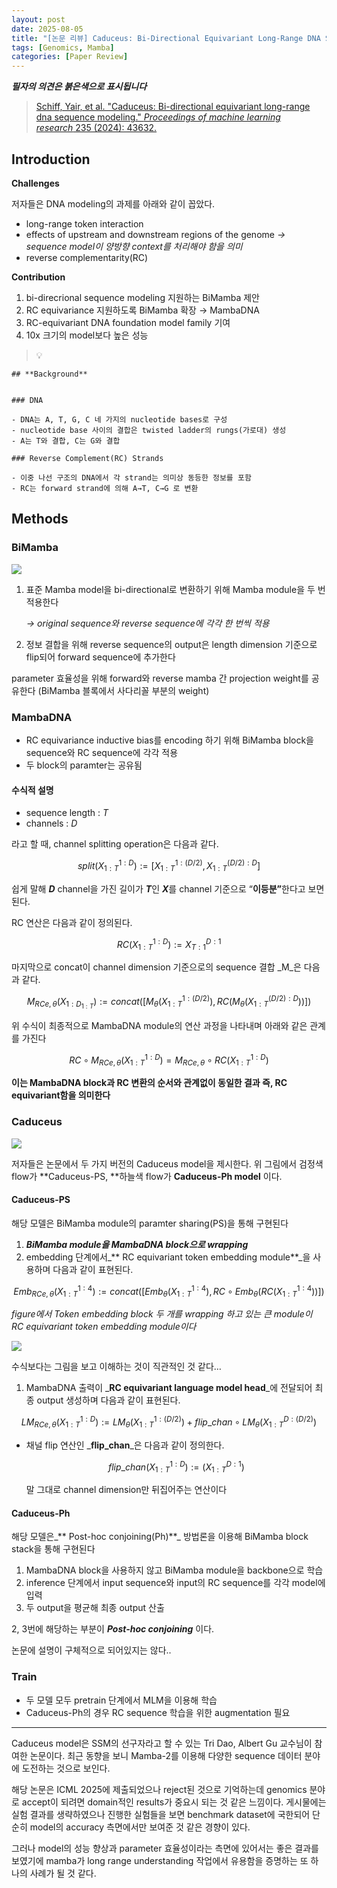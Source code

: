```yaml
---
layout: post
date: 2025-08-05
title: "[논문 리뷰] Caduceus: Bi-Directional Equivariant Long-Range DNA Sequence Modeling"
tags: [Genomics, Mamba]
categories: [Paper Review]
---
```


<span class="notion-red">_**필자의 의견은 붉은색으로 표시됩니다**_</span>


> [Schiff, Yair, et al. "Caduceus: Bi-directional equivariant long-range dna sequence modeling." ](https://pmc.ncbi.nlm.nih.gov/articles/PMC12189541/)[_Proceedings of machine learning research_](https://pmc.ncbi.nlm.nih.gov/articles/PMC12189541/)[ 235 (2024): 43632.](https://pmc.ncbi.nlm.nih.gov/articles/PMC12189541/)



## Introduction


**Challenges**


저자들은 DNA modeling의 과제를 아래와 같이 꼽았다.

- long-range token interaction
- effects of upstream and downstream regions of the genome 
_→ sequence model이 양방향 context를 처리해야 함을 의미_
- reverse complementarity(RC)

**Contribution**

1. bi-direcrional sequence modeling 지원하는 BiMamba 제안
1. RC equivariance 지원하도록 BiMamba 확장 → MambaDNA
1. RC-equivariant DNA foundation model family 기여
1. 10x 크기의 model보다 높은 성능

> 💡 


	## **Background**


	### DNA

	- DNA는 A, T, G, C 네 가지의 nucleotide bases로 구성
	- nucleotide base 사이의 결합은 twisted ladder의 rungs(가로대) 생성
	- A는 T와 결합, C는 G와 결합

	### Reverse Complement(RC) Strands

	- 이중 나선 구조의 DNA에서 각 strand는 의미상 동등한 정보를 포함
	- RC는 forward strand에 의해 A→T, C→G 로 변환


## Methods



### BiMamba


![](https://prod-files-secure.s3.us-west-2.amazonaws.com/542b861c-36a8-4051-84e5-8804b6728dba/2c247d59-7815-4980-99f0-8f0d21f445a7/image.png?X-Amz-Algorithm=AWS4-HMAC-SHA256&X-Amz-Content-Sha256=UNSIGNED-PAYLOAD&X-Amz-Credential=ASIAZI2LB4667TWRSKG4%2F20250920%2Fus-west-2%2Fs3%2Faws4_request&X-Amz-Date=20250920T200106Z&X-Amz-Expires=3600&X-Amz-Security-Token=IQoJb3JpZ2luX2VjEHsaCXVzLXdlc3QtMiJHMEUCIQDa0ZxWIBlc7ZOgS2iWFvacPrKD3rPIXA3IGJh0kdWj%2BQIgJ8GDP4%2FyK%2FFzUZytUB0Q7ssYL9P5Dy9l13p%2Bisi6WHAqiAQI9P%2F%2F%2F%2F%2F%2F%2F%2F%2F%2FARAAGgw2Mzc0MjMxODM4MDUiDNuAA0NZ7CevyzlO3CrcA%2FV28RfVCUJ76rzzF36ZKy6NcPnEj3bEk0Y2okiRxVjwOvscj7QTOl1hRVkdKwgRNGyNY%2BHwjKTUBWcqF3ZmZRB9avvNGBD9mlliQBoJA9zXuO1fdUP7ws9OC5l4m3O77YuI%2BuyiszJMn8z6PCUOHO4pI0jnp3ZD0XCDoZ9FVXvGy8VLLHBcTbrXKEzvGqykm%2BEcKYBpBmz7Ojua3KZEsqcMIctfxwVno2CkDt2BdA9c8CJBwQRMq68wIRpk7rJCXKRY3ww3GnaEo1QVpLxlCRxrmILykQzMuN%2BhMvTXhjQho14mxLUCISJkAo5Vu505Q3WHtgdLMV9%2FlVaKwY3TGRonHoDZanfIFggfEolFuEUYaKHu%2BVevmmhCnVFp9ARz6ZX8Ahk8ms8eibkKXeghpUuvM2ehgLwNzjYbfyQuW3YpUvuRPy0y8yFl%2FgbCsYWCydd4EHE4FtcnqCZzlwTF%2BeMpnShl0HlADrQY5AdGxDs091W9754Q%2FtjMcc7GXAy1Vhd%2BazYJJVVXsIYMm7nltzYCmLhWPQsKLfChwghc%2B8gCPzEhb5N9USumUFfB3cvFKbavP5ZVAJXrkyCeQlvrtV86q4vdkPOsysGD0f7MMSbKvkelIlIQ6kPuldOsMJD3u8YGOqUBM%2BcTHprhyPXw%2FCyx%2BqDqW8DyxQC4e0AXQGdzpLqbprKdoQJhhsCqcgLqXIPhpI7ZqtF7Z7WVcEZrJb60k84LmRal9Q3SbGwLzvhbKkngc0%2BPyx91uPyGXqDFYZnVKul4s47Ph46SwMxzeOgpuGc90nx9Uxnm8XLgmR9ysY9e1Y1XePZWeNXp3c2K7QaCFn%2BH2f%2BH1Y5QxywhHTspmylBdpv%2BWsBJ&X-Amz-Signature=52b7892c0f0a0fb36406e5fb2f9eb070b95c8987a66837fa390e2a1ab31b1248&X-Amz-SignedHeaders=host&x-amz-checksum-mode=ENABLED&x-id=GetObject)

1. 표준 Mamba model을 bi-directional로 변환하기 위해 Mamba module을 두 번 적용한다

	_→ original sequence와 reverse sequence에 각각 한 번씩 적용_

1. 정보 결합을 위해 reverse sequence의 output은 length dimension 기준으로 flip되어 forward sequence에 추가한다

parameter 효율성을 위해 forward와 reverse mamba 간 projection weight를 공유한다 (BiMamba 블록에서 사다리꼴 부분의 weight)



### MambaDNA

- RC equivariance inductive bias를 encoding 하기 위해 BiMamba block을 sequence와 RC sequence에 각각 적용
- 두 block의 paramter는 공유됨


#### 수식적 설명

- sequence length : _T_
- channels : _D_

라고 할 때,  channel splitting operation은 다음과 같다.


$$
split(X^{1:D}_{1:T}):=[X^{1:(D/2)}_{1:T},X^{(D/2):D}_{1:T}]
$$


<span class="notion-red">쉽게 말해 </span><span class="notion-red">_**D**_</span><span class="notion-red"> channel을 가진 길이가 </span><span class="notion-red">_**T**_</span><span class="notion-red">인 </span><span class="notion-red">_**X**_</span><span class="notion-red">를 channel 기준으로 “</span><span class="notion-red">**이등분”**</span><span class="notion-red">한다고 보면 된다.</span>


RC 연산은 다음과 같이 정의된다.


$$
RC(X^{1:D}_{1:T}):=X^{D:1}_{T:1}
$$


마지막으로 concat이 channel dimension 기준으로의 sequence 결합 _M_은 다음과 같다.


$$
M_{RCe,\theta}(X_{1:D_{1:T}}):=concat([M_{\theta}(X^{1:(D/2)}_{1:T}),RC(M_{\theta}(X^{(D/2):D}_{1:T}))])
$$


위 수식이 최종적으로 MambaDNA module의 연산 과정을 나타내며 아래와 같은 관계를 가진다


$$
RC\circ M_{RCe,\theta}(X^{1:D}_{1:T}) = M_{RCe,\theta} \circ RC(X^{1:D}_{1:T})
$$


**이는 MambaDNA block과 RC 변환의 순서와 관계없이 동일한 결과 즉, RC equivariant함을 의미한다**



### Caduceus


![](https://prod-files-secure.s3.us-west-2.amazonaws.com/542b861c-36a8-4051-84e5-8804b6728dba/f94a60d7-8145-473b-aef9-7c68d3ec604a/image.png?X-Amz-Algorithm=AWS4-HMAC-SHA256&X-Amz-Content-Sha256=UNSIGNED-PAYLOAD&X-Amz-Credential=ASIAZI2LB4667TWRSKG4%2F20250920%2Fus-west-2%2Fs3%2Faws4_request&X-Amz-Date=20250920T200106Z&X-Amz-Expires=3600&X-Amz-Security-Token=IQoJb3JpZ2luX2VjEHsaCXVzLXdlc3QtMiJHMEUCIQDa0ZxWIBlc7ZOgS2iWFvacPrKD3rPIXA3IGJh0kdWj%2BQIgJ8GDP4%2FyK%2FFzUZytUB0Q7ssYL9P5Dy9l13p%2Bisi6WHAqiAQI9P%2F%2F%2F%2F%2F%2F%2F%2F%2F%2FARAAGgw2Mzc0MjMxODM4MDUiDNuAA0NZ7CevyzlO3CrcA%2FV28RfVCUJ76rzzF36ZKy6NcPnEj3bEk0Y2okiRxVjwOvscj7QTOl1hRVkdKwgRNGyNY%2BHwjKTUBWcqF3ZmZRB9avvNGBD9mlliQBoJA9zXuO1fdUP7ws9OC5l4m3O77YuI%2BuyiszJMn8z6PCUOHO4pI0jnp3ZD0XCDoZ9FVXvGy8VLLHBcTbrXKEzvGqykm%2BEcKYBpBmz7Ojua3KZEsqcMIctfxwVno2CkDt2BdA9c8CJBwQRMq68wIRpk7rJCXKRY3ww3GnaEo1QVpLxlCRxrmILykQzMuN%2BhMvTXhjQho14mxLUCISJkAo5Vu505Q3WHtgdLMV9%2FlVaKwY3TGRonHoDZanfIFggfEolFuEUYaKHu%2BVevmmhCnVFp9ARz6ZX8Ahk8ms8eibkKXeghpUuvM2ehgLwNzjYbfyQuW3YpUvuRPy0y8yFl%2FgbCsYWCydd4EHE4FtcnqCZzlwTF%2BeMpnShl0HlADrQY5AdGxDs091W9754Q%2FtjMcc7GXAy1Vhd%2BazYJJVVXsIYMm7nltzYCmLhWPQsKLfChwghc%2B8gCPzEhb5N9USumUFfB3cvFKbavP5ZVAJXrkyCeQlvrtV86q4vdkPOsysGD0f7MMSbKvkelIlIQ6kPuldOsMJD3u8YGOqUBM%2BcTHprhyPXw%2FCyx%2BqDqW8DyxQC4e0AXQGdzpLqbprKdoQJhhsCqcgLqXIPhpI7ZqtF7Z7WVcEZrJb60k84LmRal9Q3SbGwLzvhbKkngc0%2BPyx91uPyGXqDFYZnVKul4s47Ph46SwMxzeOgpuGc90nx9Uxnm8XLgmR9ysY9e1Y1XePZWeNXp3c2K7QaCFn%2BH2f%2BH1Y5QxywhHTspmylBdpv%2BWsBJ&X-Amz-Signature=2de6d605007d742c5dac93054bd3f570da1fe489d75cbcad6c27f2f9b78c27ac&X-Amz-SignedHeaders=host&x-amz-checksum-mode=ENABLED&x-id=GetObject)


저자들은 논문에서 두 가지 버전의 Caduceus model을 제시한다. 위 그림에서 검정색 flow가 **Caduceus-PS, **하늘색 flow가 **Caduceus-Ph model** 이다.



#### Caduceus-PS


해당 모델은 BiMamba module의 paramter sharing(PS)을 통해 구현된다

1. _**BiMamba module을 MambaDNA block으로 wrapping**_
1. embedding 단계에서_** RC equivariant token embedding module**_을 사용하며 다음과 같이 표현된다.

$$
Emb_{RCe,\theta}(X^{1:4}_{1:T}):=concat([Emb_{\theta}(X^{1:4}_{1:T}),RC \circ Emb_{\theta}(RC(X^{1:4}_{1:T}))])
$$


_figure에서 Token embedding block 두 개를 wrapping 하고 있는 큰 module이 RC equivariant token embedding module이다_


![](https://prod-files-secure.s3.us-west-2.amazonaws.com/542b861c-36a8-4051-84e5-8804b6728dba/b175e4da-71eb-4e91-8c23-a06dabe673c9/image.png?X-Amz-Algorithm=AWS4-HMAC-SHA256&X-Amz-Content-Sha256=UNSIGNED-PAYLOAD&X-Amz-Credential=ASIAZI2LB4667TWRSKG4%2F20250920%2Fus-west-2%2Fs3%2Faws4_request&X-Amz-Date=20250920T200107Z&X-Amz-Expires=3600&X-Amz-Security-Token=IQoJb3JpZ2luX2VjEHsaCXVzLXdlc3QtMiJHMEUCIQDa0ZxWIBlc7ZOgS2iWFvacPrKD3rPIXA3IGJh0kdWj%2BQIgJ8GDP4%2FyK%2FFzUZytUB0Q7ssYL9P5Dy9l13p%2Bisi6WHAqiAQI9P%2F%2F%2F%2F%2F%2F%2F%2F%2F%2FARAAGgw2Mzc0MjMxODM4MDUiDNuAA0NZ7CevyzlO3CrcA%2FV28RfVCUJ76rzzF36ZKy6NcPnEj3bEk0Y2okiRxVjwOvscj7QTOl1hRVkdKwgRNGyNY%2BHwjKTUBWcqF3ZmZRB9avvNGBD9mlliQBoJA9zXuO1fdUP7ws9OC5l4m3O77YuI%2BuyiszJMn8z6PCUOHO4pI0jnp3ZD0XCDoZ9FVXvGy8VLLHBcTbrXKEzvGqykm%2BEcKYBpBmz7Ojua3KZEsqcMIctfxwVno2CkDt2BdA9c8CJBwQRMq68wIRpk7rJCXKRY3ww3GnaEo1QVpLxlCRxrmILykQzMuN%2BhMvTXhjQho14mxLUCISJkAo5Vu505Q3WHtgdLMV9%2FlVaKwY3TGRonHoDZanfIFggfEolFuEUYaKHu%2BVevmmhCnVFp9ARz6ZX8Ahk8ms8eibkKXeghpUuvM2ehgLwNzjYbfyQuW3YpUvuRPy0y8yFl%2FgbCsYWCydd4EHE4FtcnqCZzlwTF%2BeMpnShl0HlADrQY5AdGxDs091W9754Q%2FtjMcc7GXAy1Vhd%2BazYJJVVXsIYMm7nltzYCmLhWPQsKLfChwghc%2B8gCPzEhb5N9USumUFfB3cvFKbavP5ZVAJXrkyCeQlvrtV86q4vdkPOsysGD0f7MMSbKvkelIlIQ6kPuldOsMJD3u8YGOqUBM%2BcTHprhyPXw%2FCyx%2BqDqW8DyxQC4e0AXQGdzpLqbprKdoQJhhsCqcgLqXIPhpI7ZqtF7Z7WVcEZrJb60k84LmRal9Q3SbGwLzvhbKkngc0%2BPyx91uPyGXqDFYZnVKul4s47Ph46SwMxzeOgpuGc90nx9Uxnm8XLgmR9ysY9e1Y1XePZWeNXp3c2K7QaCFn%2BH2f%2BH1Y5QxywhHTspmylBdpv%2BWsBJ&X-Amz-Signature=2842ce2642b2383ca9ac1c3a3203d63656ac58d823f7f2e90c386f039835938b&X-Amz-SignedHeaders=host&x-amz-checksum-mode=ENABLED&x-id=GetObject)


<span class="notion-red">수식보다는 그림을 보고 이해하는 것이 직관적인 것 같다…</span>

1. MambaDNA 출력이 _**RC equivariant language model head**_에 전달되어 최종 output 생성하며 다음과 같이 표현된다.

$$
LM_{RCe,\theta}(X^{1:D}_{1:T}):= LM_{\theta}(X^{1:(D/2)}_{1:T})+flip\_chan\circ LM_{\theta}(X^{D:(D/2)}_{1:T})
$$

- 채널 flip 연산인 _**flip\_chan**_은 다음과 같이 정의한다.

	$$
	flip\_chan(X^{1:D}_{1:T}):=(X^{D:1}_{1:T})
	$$


	말 그대로 channel dimension만 뒤집어주는 연산이다



#### Caduceus-Ph


해당 모델은_** Post-hoc conjoining(Ph)**_ 방법론을 이용해 BiMamba block stack을 통해 구현된다

1. MambaDNA block을 사용하지 않고 BiMamba module을 backbone으로 학습
1. inference 단계에서 input sequence와 input의 RC sequence를 각각 model에 입력
1. 두 output을 평균해 최종 output 산출

2, 3번에 해당하는 부분이 _**Post-hoc conjoining**_ 이다.


<span class="notion-red">논문에 설명이 구체적으로 되어있지는 않다..</span>



### Train

- 두 모델 모두 pretrain 단계에서 MLM을 이용해 학습
- Caduceus-Ph의 경우 RC sequence 학습을 위한 augmentation 필요

---


<span class="notion-red">Caduceus model은 SSM의 선구자라고 할 수 있는 Tri Dao, Albert Gu 교수님이 참여한 논문이다. 최근 동향을 보니 Mamba-2를 이용해 다양한 sequence 데이터 분야에 도전하는 것으로 보인다.</span>


<span class="notion-red">해당 논문은 ICML 2025에 제출되었으나 reject된 것으로 기억하는데 genomics 분야로 accept이 되려면 domain적인 results가 중요시 되는 것 같은 느낌이다. 게시물에는 실험 결과를 생략하였으나 진행한 실험들을 보면 benchmark dataset에 국한되어 단순히 model의 accuracy 측면에서만 보여준 것 같은 경향이 있다.</span>


<span class="notion-red">그러나 model의 성능 향상과 parameter 효율성이라는 측면에 있어서는 좋은 결과를 보였기에 mamba가 long range understanding 작업에서 유용함을 증명하는 또 하나의 사례가 될 것 같다.</span>


